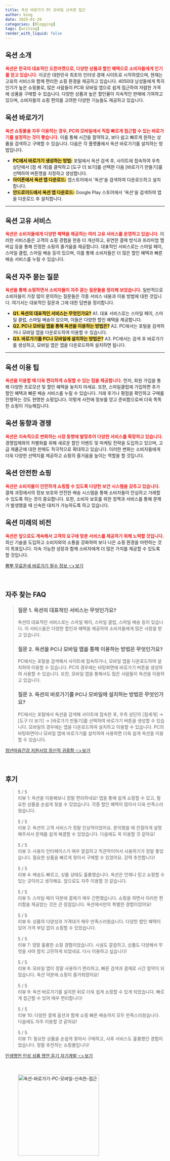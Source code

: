 ```yaml
---
title: 옥션 바로가기 PC 모바일 신속한 접근
author: bing
date: 2025-01-29
categories: [Blogging]
tags: [writing]
render_with_liquid: false
---
```



<h2 id='옥션_소개'>옥션 소개</h2>

<p><b><span style="color: #ee2323;">옥션은 한국의 대표적인 오픈마켓으로, 다양한 상품과 할인 혜택으로 소비자들에게 인기를 얻고 있습니다.</span></b> 이곳은 대한민국 최초의 인터넷 경매 사이트로 시작하였으며, 현재는 고유의 서비스와 함께 편리한 쇼핑 환경을 제공하고 있습니다. 4050대 남성들에게 특히 인기가 높은 쇼핑몰로, 많은 사람들이 PC와 모바일 앱으로 쉽게 접근하여 저렴한 가격에 상품을 구매할 수 있습니다. 다양한 상품과 높은 할인율이 지속적인 판매에 기여하고 있으며, 소비자들의 쇼핑 편의를 고려한 다양한 기능들도 제공하고 있습니다.</p>

<h2 id='옥션_바로가기'>옥션 바로가기</h2>

<p><b><span style="color: #ee2323;">옥션 쇼핑몰을 자주 이용하는 경우, PC와 모바일에서 직접 빠르게 접근할 수 있는 바로가기를 설정하는 것이 좋습니다.</span></b> 이를 통해 시간을 절약하고, 보다 쉽고 빠르게 원하는 상품을 검색하고 구매할 수 있습니다. 다음은 각 플랫폼에서 옥션 바로가기를 설치하는 방법입니다.</p>

<ul>
    <li><b><span style="background-color: #ffe066;">PC에서 바로가기 생성하는 방법:</span></b> 포털에서 옥션 검색 후, 사이트에 접속하여 우측 상단에서 [점 세 개]를 클릭하고 [도구 더 보기]를 선택한 다음 [바로가기 만들기]를 선택하여 버튼명을 지정하고 생성합니다.</li>
    <li><b><span style="background-color: #ffe066;">아이폰에서 옥션 앱 다운로드:</span></b> 앱스토어에서 '옥션'을 검색하여 다운로드하고 설치합니다.</li>
    <li><b><span style="background-color: #ffe066;">안드로이드에서 옥션 앱 다운로드:</span></b> Google Play 스토어에서 '옥션'을 검색하여 앱을 다운로드 후 설치합니다.</li>
</ul>

<hr />

<h2 id='옥션_고유_서비스'>옥션 고유 서비스</h2>

<p><b><span style="color: #ee2323;">옥션은 소비자들에게 다양한 혜택을 제공하는 여러 고유 서비스를 운영하고 있습니다.</span></b> 이러한 서비스들은 고객의 쇼핑 경험을 한층 더 개선하고, 유연한 결제 방식과 프리미엄 멤버십 등을 통해 진정한 쇼핑의 즐거움을 제공합니다. 대표적인 서비스로는 스마일 페이, 스마일 클럽, 스마일 배송 등이 있으며, 이를 통해 소비자들은 더 많은 할인 혜택과 빠른 배송 서비스를 누릴 수 있습니다.</p>

<h2 id='옥션_자주_묻는_질문'>옥션 자주 묻는 질문</h2>

<p><b><span style="color: #ee2323;">옥션을 통해 쇼핑하면서 소비자들이 자주 묻는 질문들을 정리해 보았습니다.</span></b> 일반적으로 소비자들이 가장 많이 문의하는 질문들은 각종 서비스 내용과 이용 방법에 대한 것입니다. 여기서는 대표적인 질문과 그에 대한 답변을 정리합니다.</p>

<ul>
    <li><b><span style="background-color: #ffe066;">Q1. 옥션의 대표적인 서비스는 무엇인가요?</span></b> A1. 대표 서비스로는 스마일 페이, 스마일 클럽, 스마일 배송이 있으며, 이들은 다양한 할인 혜택을 제공합니다.</li>
    <li><b><span style="background-color: #ffe066;">Q2. PC나 모바일 앱을 통해 옥션을 이용하는 방법은?</span></b> A2. PC에서는 포털을 검색하거나 모바일 앱을 다운로드하여 이용할 수 있습니다.</li>
    <li><b><span style="background-color: #ffe066;">Q3. 바로가기를 PC나 모바일에 설치하는 방법은?</span></b> A3. PC에서는 검색 후 바로가기를 생성하고, 모바일 앱은 앱을 다운로드하여 설치하면 됩니다.</li>
</ul>

<hr />

<h2 id='옥션_이용_팁'>옥션 이용 팁</h2>

<p><b><span style="color: #ee2323;">옥션을 이용할 때 더욱 편리하게 쇼핑할 수 있는 팁을 제공합니다.</span></b> 먼저, 회원 가입을 통해 다양한 프로모션 및 할인 혜택을 놓치지 마세요. 또한, 스마일클럽에 가입하면 추가 할인 혜택과 빠른 배송 서비스를 누릴 수 있습니다. 거래 후기나 평점을 확인하고 구매를 진행하는 것도 현명한 쇼핑입니다. 이렇게 사전에 정보를 얻고 준비함으로써 더욱 똑똑한 쇼핑이 가능해집니다.</p>

<h2 id='옥션_동향과_경쟁'>옥션 동향과 경쟁</h2>

<p><b><span style="color: #ee2323;">옥션은 지속적으로 변화하는 시장 동향에 발맞추어 다양한 서비스를 확장하고 있습니다.</span></b> 경쟁업체와의 차별화를 위해 새로운 할인 이벤트 및 마케팅 전략을 도입하고 있으며, 고급 제품군에 대한 판매도 적극적으로 확대하고 있습니다. 이러한 변화는 소비자들에게 더욱 다양한 선택지를 제공하고 쇼핑의 즐거움을 높이는 역할을 할 것입니다.</p>

<h2 id='옥션_안전한_쇼핑'>옥션 안전한 쇼핑</h2>

<p><b><span style="color: #ee2323;">옥션은 소비자들이 안전하게 쇼핑할 수 있도록 다양한 보안 시스템을 갖추고 있습니다.</span></b> 결제 과정에서의 정보 보호와 안전한 배송 시스템을 통해 소비자들이 안심하고 거래할 수 있도록 하는 것이 중요합니다. 또한, 소비자 보호를 위한 정책과 서비스를 통해 문제가 발생했을 때 신속한 대처가 가능하도록 하고 있습니다.</p>

<h2 id='옥션_미래의_비전'>옥션 미래의 비전</h2>

<p><b><span style="color: #ee2323;">옥션은 앞으로도 계속해서 고객의 요구에 맞춘 서비스를 제공하기 위해 노력할 것입니다.</span></b> 최신 기술을 도입하고 소비자와의 소통을 강화하여 보다 나은 쇼핑 환경을 마련하는 것이 목표입니다. 지속 가능한 성장과 함께 소비자에게 더 많은 가치를 제공할 수 있도록 할 것입니다.</p>


<p><a class="click-button" title="뽐뿌 무료운세 바로가기 필수 정보" href="https://24nara.github.io/posts/%EB%BD%90%EB%BF%8C-%EB%AC%B4%EB%A3%8C%EC%9A%B4%EC%84%B8-%EB%B0%94%EB%A1%9C%EA%B0%80%EA%B8%B0-%ED%95%84%EC%88%98-%EC%A0%95%EB%B3%B4/" rel="dofollow">뽐뿌 무료운세 바로가기 필수 정보 👈 보기</a></p><br>
<h2 id='자주_찾는_FAQ'>자주 찾는 FAQ</h2>
<div itemscope="" itemtype="https://schema.org/FAQPage">
<blockquote>
<div itemscope="" itemprop="mainEntity" itemtype="https://schema.org/Question">
<h3 itemprop="name">질문 1. 옥션의 대표적인 서비스는 무엇인가요?</h3>
<div itemscope="" itemprop="acceptedAnswer" itemtype="https://schema.org/Answer">
<span itemprop="text">
<p>옥션의 대표적인 서비스로는 스마일 페이, 스마일 클럽, 스마일 배송 등이 있습니다. 이 서비스들은 다양한 할인과 혜택을 제공하여 소비자들에게 많은 사랑을 받고 있습니다.</p>
</span>
</div>
</div>
<div itemscope="" itemprop="mainEntity" itemtype="https://schema.org/Question">
<h3 itemprop="name">질문 2. 옥션을 PC나 모바일 앱을 통해 이용하는 방법은 무엇인가요?</h3>
<div itemscope="" itemprop="acceptedAnswer" itemtype="https://schema.org/Answer">
<span itemprop="text">
<p>PC에서는 포탈을 검색해서 사이트에 접속하거나, 모바일 앱을 다운로드하여 설치하여 이용할 수 있습니다. PC의 경우에는 바탕화면에 바로가기 버튼을 생성하여 사용할 수 있습니다. 또한, 모바일 앱을 통해서도 많은 사람들이 옥션을 이용하고 있습니다.</p>
</span>
</div>
</div>
<div itemscope="" itemprop="mainEntity" itemtype="https://schema.org/Question">
<h3 itemprop="name">질문 3. 옥션의 바로가기를 PC나 모바일에 설치하는 방법은 무엇인가요?</h3>
<div itemscope="" itemprop="acceptedAnswer" itemtype="https://schema.org/Answer">
<span itemprop="text">
<p>PC에서는 포탈에서 옥션을 검색해 사이트에 접속한 후, 우측 상단의 [점세개] → [도구 더 보기] → [바로가기 만들기]를 선택하여 바로가기 버튼을 생성할 수 있습니다. 모바일의 경우에는 앱을 다운로드하여 설치하고 이용할 수 있습니다. PC의 바탕화면이나 모바일 앱에 바로가기를 설치하여 사용하면 더욱 쉽게 옥션을 이용할 수 있습니다.</p>
</span>
</div>
</div>
</blockquote>
</div>
<p><a class="click-button" title="청년마음건강 지원사업 정신적 귀중함" href="https://24nara.github.io/posts/%EC%B2%AD%EB%85%84%EB%A7%88%EC%9D%8C%EA%B1%B4%EA%B0%95-%EC%A7%80%EC%9B%90%EC%82%AC%EC%97%85-%EC%A0%95%EC%8B%A0%EC%A0%81-%EA%B7%80%EC%A4%91%ED%95%A8/" rel="dofollow">청년마음건강 지원사업 정신적 귀중함 👈 보기</a></p><br>
<h2 id='후기'>후기</h2>
<div itemscope itemtype="https://schema.org/Product">
  <blockquote>
  <div itemprop="review" itemscope itemtype="https://schema.org/Review">
      <div itemprop="reviewRating" itemscope itemtype="https://schema.org/Rating"> <span itemprop="ratingValue">5</span> / <span itemprop="bestRating">5</span> </div>
      <span itemprop="reviewBody">리뷰 1: 옥션을 이용해보니 정말 편리하네요! 앱을 통해 쉽게 쇼핑할 수 있고, 필요한 상품을 손쉽게 찾을 수 있었습니다. 각종 할인 혜택이 많아서 더욱 만족스러웠습니다.</span>
  </div>
  <br>
  <div itemprop="review" itemscope itemtype="https://schema.org/Review">
      <div itemprop="reviewRating" itemscope itemtype="https://schema.org/Rating"> <span itemprop="ratingValue">5</span> / <span itemprop="bestRating">5</span> </div>
      <span itemprop="reviewBody">리뷰 2: 옥션의 고객 서비스가 정말 인상적이었어요. 문의했을 때 친절하게 설명해주셔서 문제를 쉽게 해결할 수 있었습니다. 다음에도 꼭 이용할 것 같아요!</span>
  </div>
  <br>
  <div itemprop="review" itemscope itemtype="https://schema.org/Review">
      <div itemprop="reviewRating" itemscope itemtype="https://schema.org/Rating"> <span itemprop="ratingValue">5</span> / <span itemprop="bestRating">5</span> </div>
      <span itemprop="reviewBody">리뷰 3: 사용자 인터페이스가 매우 깔끔하고 직관적이어서 사용하기가 정말 좋았습니다. 필요한 상품을 빠르게 찾아서 구매할 수 있었어요. 강력 추천합니다!</span>
  </div>
  <br>
  <div itemprop="review" itemscope itemtype="https://schema.org/Review">
      <div itemprop="reviewRating" itemscope itemtype="https://schema.org/Rating"> <span itemprop="ratingValue">5</span> / <span itemprop="bestRating">5</span> </div>
      <span itemprop="reviewBody">리뷰 4: 배송도 빠르고, 상품 상태도 훌륭했습니다. 옥션은 언제나 믿고 쇼핑할 수 있는 곳이라고 생각해요. 앞으로도 자주 이용할 것 같습니다.</span>
  </div>
  <br>
  <div itemprop="review" itemscope itemtype="https://schema.org/Review">
      <div itemprop="reviewRating" itemscope itemtype="https://schema.org/Rating"> <span itemprop="ratingValue">5</span> / <span itemprop="bestRating">5</span> </div>
      <span itemprop="reviewBody">리뷰 5: 스마일 페이 덕분에 결제가 매우 간편했습니다. 쇼핑을 하면서 이러한 편리함을 제공받는 것은 큰 장점입니다. 옥션에서만의 특별한 경험이었어요!</span>
  </div>
  <br>
  <div itemprop="review" itemscope itemtype="https://schema.org/Review">
      <div itemprop="reviewRating" itemscope itemtype="https://schema.org/Rating"> <span itemprop="ratingValue">5</span> / <span itemprop="bestRating">5</span> </div>
      <span itemprop="reviewBody">리뷰 6: 상품의 다양성과 가격대가 매우 만족스러웠습니다. 다양한 할인 혜택이 있어 가격 부담 없이 쇼핑할 수 있었습니다.</span>
  </div>
  <br>
  <div itemprop="review" itemscope itemtype="https://schema.org/Review">
      <div itemprop="reviewRating" itemscope itemtype="https://schema.org/Rating"> <span itemprop="ratingValue">5</span> / <span itemprop="bestRating">5</span> </div>
      <span itemprop="reviewBody">리뷰 7: 정말 훌륭한 쇼핑 경험이었습니다. 시설도 깔끔하고, 상품도 다양해서 무엇을 사야 할지 고민하게 되었네요. 다시 이용하고 싶습니다!</span>
  </div>
  <br>
  <div itemprop="review" itemscope itemtype="https://schema.org/Review">
      <div itemprop="reviewRating" itemscope itemtype="https://schema.org/Rating"> <span itemprop="ratingValue">5</span> / <span itemprop="bestRating">5</span> </div>
      <span itemprop="reviewBody">리뷰 8: 모바일 앱이 정말 사용하기 편리하고, 빠른 검색과 결제로 시간 절약이 되었습니다. 옥션 덕분에 쇼핑이 즐거워졌어요!</span>
  </div>
  <br>
  <div itemprop="review" itemscope itemtype="https://schema.org/Review">
      <div itemprop="reviewRating" itemscope itemtype="https://schema.org/Rating"> <span itemprop="ratingValue">5</span> / <span itemprop="bestRating">5</span> </div>
      <span itemprop="reviewBody">리뷰 9: 옥션 바로가기를 설치한 뒤로 더욱 쉽게 쇼핑할 수 있게 되었습니다. 빠르게 접근할 수 있어 매우 편리합니다!</span>
  </div>
  <br>
  <div itemprop="review" itemscope itemtype="https://schema.org/Review">
      <div itemprop="reviewRating" itemscope itemtype="https://schema.org/Rating"> <span itemprop="ratingValue">5</span> / <span itemprop="bestRating">5</span> </div>
      <span itemprop="reviewBody">리뷰 10: 다양한 결제 옵션과 함께 쇼핑 빠른 배송까지 모두 만족스러웠습니다. 다음에도 자주 이용할 것 같아요!</span>
  </div>
  <br>
  <div itemprop="review" itemscope itemtype="https://schema.org/Review">
      <div itemprop="reviewRating" itemscope itemtype="https://schema.org/Rating"> <span itemprop="ratingValue">5</span> / <span itemprop="bestRating">5</span> </div>
      <span itemprop="reviewBody">리뷰 11: 필요한 상품을 손쉽게 찾아서 구매하고, 사후 서비스도 훌륭했던 경험이었습니다. 정말 추천하는 쇼핑몰입니다!</span>
  </div>
  </blockquote>
</div>
<p><a class="click-button" title="인생명언 인성 성품 명언 듣기 자기계발" href="https://24nara.github.io/posts/%EC%9D%B8%EC%83%9D%EB%AA%85%EC%96%B8-%EC%9D%B8%EC%84%B1-%EC%84%B1%ED%92%88-%EB%AA%85%EC%96%B8-%EB%93%A3%EA%B8%B0-%EC%9E%90%EA%B8%B0%EA%B3%84%EB%B0%9C/" rel="dofollow">인생명언 인성 성품 명언 듣기 자기계발 👈 보기</a></p><br>
<figure class="image"><img src="https://24nara.github.io/assets/img/thumbnail/옥션-바로가기-PC-모바일-신속한-접근.webp" alt="옥션-바로가기-PC-모바일-신속한-접근" width="256" height="256"></figure>